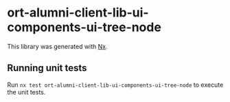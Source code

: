 # ort-alumni-client-lib-ui-components-ui-tree-node

This library was generated with [Nx](https://nx.dev).

## Running unit tests

Run `nx test ort-alumni-client-lib-ui-components-ui-tree-node` to execute the unit tests.
